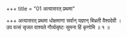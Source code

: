 +++
title = "01 अत्यासरत् प्रथमा"

+++
अत्यासरत् प्रथमा धोक्षमाणा सर्वान् यज्ञान् बिभ्रती वैश्वदेवी ।  
उप वत्सं सृजत वाश्यते गौर्व्यसृष्टः सुमना हिं कृणोमि ॥ १ ॥